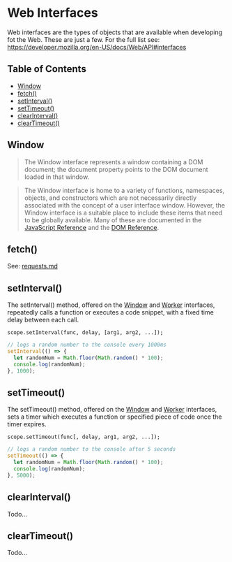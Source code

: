# Web Interfaces

Web interfaces are the types of objects that are available when developing fot the Web. These are just a few. For the full list see: <https://developer.mozilla.org/en-US/docs/Web/API#interfaces>

## Table of Contents

<!-- toc -->

- [Window](#window)
- [fetch()](#fetch)
- [setInterval()](#setinterval)
- [setTimeout()](#settimeout)
- [clearInterval()](#clearinterval)
- [clearTimeout()](#cleartimeout)

<!-- tocstop -->

## Window

> The Window interface represents a window containing a DOM document; the document property points to the DOM document loaded in that window.

> The Window interface is home to a variety of functions, namespaces, objects, and constructors which are not necessarily directly associated with the concept of a user interface window. However, the Window interface is a suitable place to include these items that need to be globally available. Many of these are documented in the [JavaScript Reference](https://developer.mozilla.org/en-US/docs/Web/JavaScript/Reference) and the [DOM Reference](https://developer.mozilla.org/en-US/docs/Web/API/Document_Object_Model).


## fetch()

See: [requests.md](requests.md)


## setInterval()

The setInterval() method, offered on the [Window](https://developer.mozilla.org/en-US/docs/Web/API/Window) and [Worker](https://developer.mozilla.org/en-US/docs/Web/API/Worker) interfaces, repeatedly calls a function or executes a code snippet, with a fixed time delay between each call.

`scope.setInterval(func, delay, [arg1, arg2, ...]);`

```javascript
// logs a random number to the console every 1000ms
setInterval(() => {
  let randomNum = Math.floor(Math.random() * 100);
  console.log(randomNum);
}, 1000);

```

## setTimeout()

The setTimeout() method, offered on the [Window](https://developer.mozilla.org/en-US/docs/Web/API/Window) and [Worker](https://developer.mozilla.org/en-US/docs/Web/API/Worker) interfaces, sets a timer which executes a function or specified piece of code once the timer expires.

`scope.setTimeout(func[, delay, arg1, arg2, ...]);`

```javascript
// logs a random number to the console after 5 seconds
setTimeout(() => {
  let randomNum = Math.floor(Math.random() * 100);
  console.log(randomNum);
}, 5000);
```

## clearInterval()

Todo...

## clearTimeout()

Todo...
